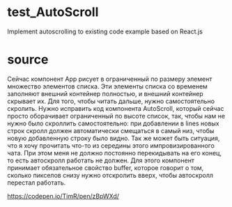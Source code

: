 # test_AutoScroll
Implement autoscrolling to existing code example based on React.js

# source 

Сейчас компонент App рисует в ограниченный по размеру элемент множество элементов списка. Эти элементы списка со временем заполняют внешний контейнер полностью, и внешний контейнер скрывает их. Для того, чтобы читать дальше, нужно самостоятельно скролить.
Нужно исправить код компонента AutoScroll, который сейчас просто оборачивает ограниченный по высоте список, так, чтобы нам не нужно было скроллить самостоятельно: при добавлении в lines новых строк скролл должен автоматически смещаться в самый низ, чтобы новую добавленную строку было видно.
Так же может быть ситуация, что я хочу прочитать что-то из середины этого импровизированного чата. При этом меня не должно постоянно перекидывать на его конец, то есть автоскролл работать не должен. Для этого компонент принимает обязательное свойство buffer, которое говорит о том, сколько пикселов снизу нужно отскролить вверх, чтобы автоскролл перестал работать. 

https://codepen.io/TimR/pen/zBpWXd/
